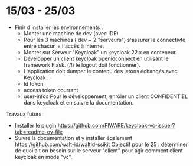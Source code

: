 # 15/03 - 25/03
* Finir d'installer les environnements :
   * Monter une machine de dev (avec IDE)
   * Pour les 3 machines ( dev + 2 "serveurs") s'assurer la connectivté entre chacun + l'accès à internet
   * Monter sur Serveur "Keycloak" un keycloak 22.x en conteneur.
   * Développer un client keycloak openidconnect en utilisant le framework Flask. (/!\ le logout doit fonctionner).
   * L'application doit dumper le contenu des jetons échangés avec Keycloak :
   *   Id token
   *   access token courrant
   *   user-infos 
 Pour le développement, enrôler un client CONFIDENTIEL dans keycloak et en suivre la documentation.


Travaux futurs:
*  Installer le plugin https://github.com/FIWARE/keycloak-vc-issuer?tab=readme-ov-file
*  Suivre la documentation et y installer également https://github.com/walt-id/waltid-ssikit
Objectif pour le 25 : déterminer de quoi a t on besoin sur le serveur "client" pour agir comment client keycloak en mode "vc". 
